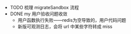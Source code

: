 - TODO 梳理 migrateSandbox 流程
- DONE my 用户验收问题收敛
	- 用户函数执行失败——redis为空导致的，用户代码问题
	- 新版可观测日志，会将 url 中某些字符转成 miss